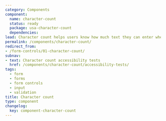 ```yaml
---
category: Components
component:
  name: character-count
  status: ready
  package: usa-character-count
  dependencies:
lead: Character count helps users know how much text they can enter when there is a limit on the number of characters.
permalink: /components/character-count/
redirect_from:
- /form-controls/01-character-count/
subnav:
- text: Character count accessibility tests
  href: /components/character-count/accessibility-tests/
tags:
  - form
  - forms
  - form controls
  - input
  - validation
title: Character count
type: component
changelog:
  key: component-character-count
---
```

